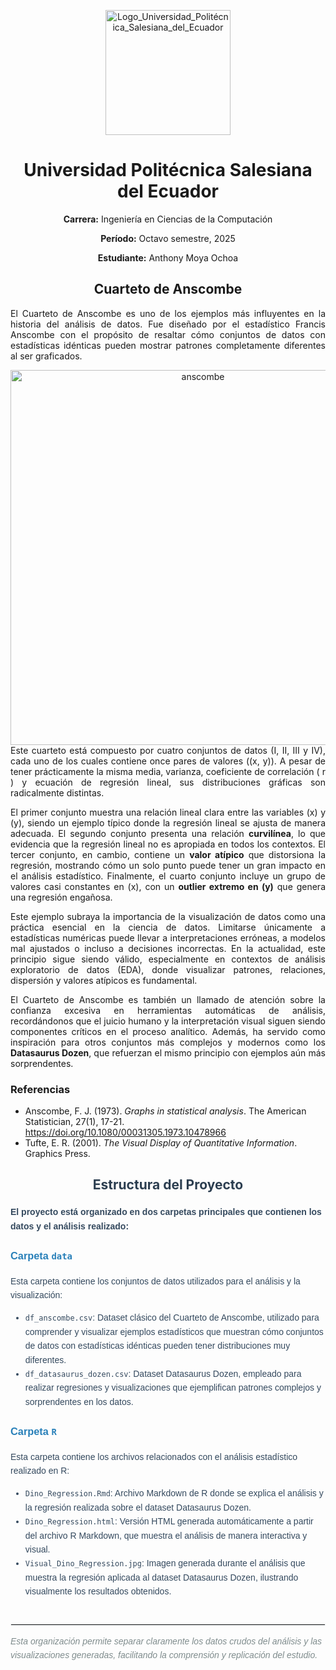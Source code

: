 <p align="center">
  <img src="https://github.com/user-attachments/assets/fe0681e9-2f81-444a-b59a-0376e63ae6e4" alt="Logo_Universidad_Politécnica_Salesiana_del_Ecuador" width="200"/>
</p>

<h1 align="center">Universidad Politécnica Salesiana del Ecuador</h1>

<p align="center"><strong>Carrera:</strong> Ingeniería en Ciencias de la Computación</p>
<p align="center"><strong>Período:</strong> Octavo semestre, 2025</p>
<p align="center"><strong>Estudiante:</strong> Anthony Moya Ochoa</p>


<h2 align="center">Cuarteto de Anscombe</h2>

<div align="justify">

El Cuarteto de Anscombe es uno de los ejemplos más influyentes en la historia del análisis de datos. Fue diseñado por el estadístico Francis Anscombe con el propósito de resaltar cómo conjuntos de datos con estadísticas idénticas pueden mostrar patrones completamente diferentes al ser graficados.

<div align="center">
  <img src="https://github.com/user-attachments/assets/edcda574-4e5c-4877-99e6-afb4110cbe07" alt="anscombe" width="600"/>
</div

Este cuarteto está compuesto por cuatro conjuntos de datos (I, II, III y IV), cada uno de los cuales contiene once pares de valores \((x, y)\). A pesar de tener prácticamente la misma media, varianza, coeficiente de correlación \( r \) y ecuación de regresión lineal, sus distribuciones gráficas son radicalmente distintas.

El primer conjunto muestra una relación lineal clara entre las variables \(x\) y \(y\), siendo un ejemplo típico donde la regresión lineal se ajusta de manera adecuada. El segundo conjunto presenta una relación **curvilínea**, lo que evidencia que la regresión lineal no es apropiada en todos los contextos. El tercer conjunto, en cambio, contiene un **valor atípico** que distorsiona la regresión, mostrando cómo un solo punto puede tener un gran impacto en el análisis estadístico. Finalmente, el cuarto conjunto incluye un grupo de valores casi constantes en \(x\), con un **outlier extremo en \(y\)** que genera una regresión engañosa.

Este ejemplo subraya la importancia de la visualización de datos como una práctica esencial en la ciencia de datos. Limitarse únicamente a estadísticas numéricas puede llevar a interpretaciones erróneas, a modelos mal ajustados o incluso a decisiones incorrectas. En la actualidad, este principio sigue siendo válido, especialmente en contextos de análisis exploratorio de datos (EDA), donde visualizar patrones, relaciones, dispersión y valores atípicos es fundamental.

El Cuarteto de Anscombe es también un llamado de atención sobre la confianza excesiva en herramientas automáticas de análisis, recordándonos que el juicio humano y la interpretación visual siguen siendo componentes críticos en el proceso analítico. Además, ha servido como inspiración para otros conjuntos más complejos y modernos como los **Datasaurus Dozen**, que refuerzan el mismo principio con ejemplos aún más sorprendentes.

</div>


### Referencias

- Anscombe, F. J. (1973). *Graphs in statistical analysis*. The American Statistician, 27(1), 17-21. https://doi.org/10.1080/00031305.1973.10478966  
- Tufte, E. R. (2001). *The Visual Display of Quantitative Information*. Graphics Press.


<h2 align="center" style="color: #2c3e50; margin-bottom: 20px;">Estructura del Proyecto</h2>

<div style="font-family: Arial, sans-serif; color: #34495e; line-height: 1.6; max-width: 800px; margin: auto;">

<p><strong>El proyecto está organizado en dos carpetas principales que contienen los datos y el análisis realizado:</strong></p>

<h3 style="color: #2980b9;">Carpeta <code>data</code></h3>

<p>Esta carpeta contiene los conjuntos de datos utilizados para el análisis y la visualización:</p>

<ul>
  <li><code>df_anscombe.csv</code>: Dataset clásico del Cuarteto de Anscombe, utilizado para comprender y visualizar ejemplos estadísticos que muestran cómo conjuntos de datos con estadísticas idénticas pueden tener distribuciones muy diferentes.</li>
  <li><code>df_datasaurus_dozen.csv</code>: Dataset Datasaurus Dozen, empleado para realizar regresiones y visualizaciones que ejemplifican patrones complejos y sorprendentes en los datos.</li>
</ul>

<h3 style="color: #2980b9;">Carpeta <code>R</code></h3>

<p>Esta carpeta contiene los archivos relacionados con el análisis estadístico realizado en R:</p>

<ul>
  <li><code>Dino_Regression.Rmd</code>: Archivo Markdown de R donde se explica el análisis y la regresión realizada sobre el dataset Datasaurus Dozen.</li>
  <li><code>Dino_Regression.html</code>: Versión HTML generada automáticamente a partir del archivo R Markdown, que muestra el análisis de manera interactiva y visual.</li>
  <li><code>Visual_Dino_Regression.jpg</code>: Imagen generada durante el análisis que muestra la regresión aplicada al dataset Datasaurus Dozen, ilustrando visualmente los resultados obtenidos.</li>
</ul>

<hr style="border: 1px solid #ecf0f1; margin-top: 40px;"/>

<p style="font-style: italic; color: #7f8c8d;">Esta organización permite separar claramente los datos crudos del análisis y las visualizaciones generadas, facilitando la comprensión y replicación del estudio.</p>

</div>

